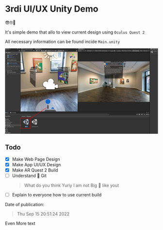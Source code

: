 # 3rdi UI/UX Unity Demo

😎🤓👻


It's simple demo that allo to view current design using `Oculus Quest 2`

All necessary information can be found incide `Main.unity`

![MainScene](./res/Main.png)

## Todo 

- [x] Make Web Page Design
- [x] Make App UI/UX Design
- [x] Make AR Quest 2 Build
- [ ] Understand 🤯 Git 
	> What do you think Yuriy I am not Big 🧠 like yout
- [ ] Explain to everyone how to use current build 

Date of publication:   

> Thu Sep 15 20:51:24 2022

Even More text
